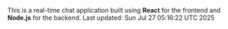 This is a real-time chat application built using **React** for the frontend and **Node.js** for the backend.
Last updated: Sun Jul 27 05:16:22 UTC 2025
